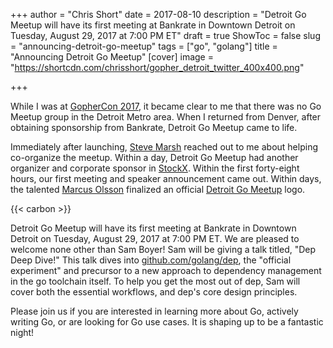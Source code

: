 +++
author = "Chris Short"
date = 2017-08-10
description = "Detroit Go Meetup will have its first meeting at Bankrate in Downtown Detroit on Tuesday, August 29, 2017 at 7:00 PM ET"
draft = true
ShowToc = false
slug = "announcing-detroit-go-meetup"
tags = ["go", "golang"]
title = "Announcing Detroit Go Meetup"
[cover]
image = "https://shortcdn.com/chrisshort/gopher_detroit_twitter_400x400.png"

+++

While I was at [GopherCon 2017](/video/gophercon-2017-lightning-talk/), it became clear to me that there was no Go Meetup group in the Detroit Metro area. When I returned from Denver, after obtaining sponsorship from Bankrate, Detroit Go Meetup came to life.


Immediately after launching, [Steve Marsh](https://github.com/Swampy821) reached out to me about helping co-organize the meetup. Within a day, Detroit Go Meetup had another organizer and corporate sponsor in [StockX](https://stockx.com/). Within the first forty-eight hours, our first meeting and speaker announcement came out. Within days, the talented [Marcus Olsson](https://marcus.se.net/) finalized an official [Detroit Go Meetup](https://detroitgolang.com/) logo.

{{< carbon >}}

Detroit Go Meetup will have its first meeting at Bankrate in Downtown Detroit on Tuesday, August 29, 2017 at 7:00 PM ET. We are pleased to welcome none other than Sam Boyer! Sam will be giving a talk titled, "Dep Deep Dive!" This talk dives into [github.com/golang/dep](https://github.com/golang/dep), the "official experiment" and precursor to a new approach to dependency management in the go toolchain itself. To help you get the most out of dep, Sam will cover both the essential workflows, and dep's core design principles.

Please join us if you are interested in learning more about Go, actively writing Go, or are looking for Go use cases. It is shaping up to be a fantastic night!
